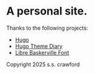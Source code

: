 # A personal site.

Thanks to the following projects:
 - [Hugo](https://github.com/gohugoio/hugo)
 - [Hugo Theme Diary](https://github.com/amazingrise/hugo-theme-diary)
 - [Libre Baskerville Font](https://github.com/impallari/Libre-Baskerville)

Copyright 2025 s.s. crawford
